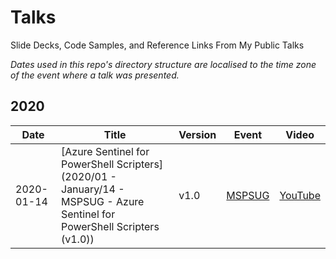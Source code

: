 # Talks
Slide Decks, Code Samples, and Reference Links From My Public Talks

_Dates used in this repo's directory structure are localised to the time zone of the event where a talk was presented._

## 2020

| Date | Title | Version | Event | Video |
|------|-------|---------|-------|-------|
| 2020-01-14 | [Azure Sentinel for PowerShell Scripters](2020/01 - January/14 - MSPSUG - Azure Sentinel for PowerShell Scripters (v1.0)) | v1.0 | [MSPSUG](http://mspsug.com/) | [YouTube](https://youtu.be/CtJbOm9uLh8) |

